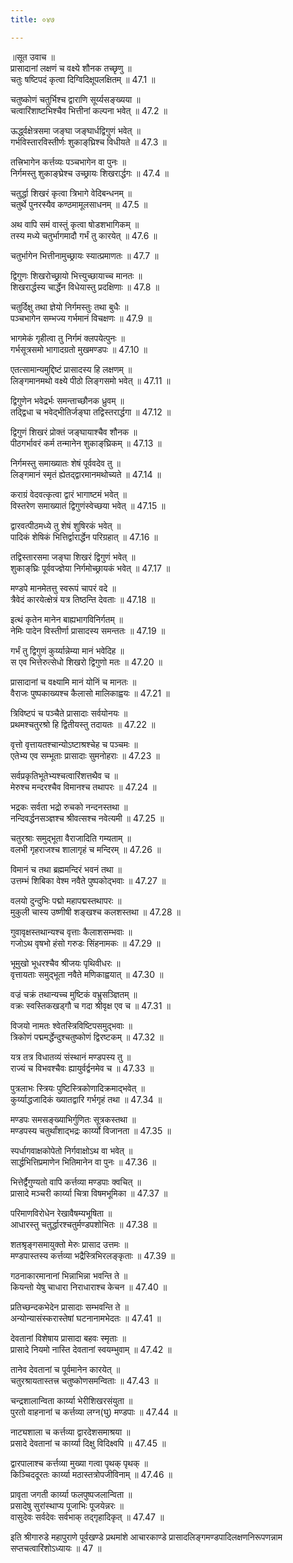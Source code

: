 ```yaml
---
title: ०४७

---
```

॥सूत उवाच ॥  
प्रासादानां लक्षणं च वक्ष्ये शौनक तच्छृणु ॥  
चतुः षष्टिपदं कृत्वा दिग्विदिक्षूपलक्षितम् ॥ 47.1 ॥  
  
चतुष्कोणं चतुर्भिश्च द्वाराणि सूर्य्यसङ्ख्यया ॥  
चत्वारिंशाष्टभिश्चैव भित्तीनां कल्पना भवेत् ॥ 47.2 ॥  
  
ऊर्द्ध्वक्षेत्रसमा जङ्घा जङ्घार्धद्विगुणं भवेत् ॥  
गर्भविस्तारविस्तीर्णः शुकाङ्‌घ्रिश्च विधीयते ॥ 47.3 ॥  
  
तत्त्रिभागेन कर्त्तव्यः पञ्चभागेन वा पुनः ॥  
निर्गमस्तु शुकाङ्‌घ्रेश्च उच्छ्रायः शिखरार्द्धगः ॥ 47.4 ॥  
  
चतुर्द्धा शिखरं कृत्वा त्रिभागे वेदिबन्धनम् ॥  
चतुर्थे पुनरस्यैव कण्ठमामूलसाधनम् ॥ 47.5 ॥  
  
अथ वापि समं वास्तुं कृत्वा षोडशभागिकम् ॥  
तस्य मध्ये चतुर्भागमादौ गर्भं तु कारयेत् ॥ 47.6 ॥  
  
चतुर्भागेन भित्तीनामुच्छ्रायः स्यात्प्रमाणतः ॥ 47.7 ॥  
  
द्विगुणः शिखरोच्छ्रायो भित्त्युच्छायाच्च मानतः ॥  
शिखरार्द्धस्य चार्द्धेन विधेयास्तु प्रदक्षिणाः ॥ 47.8 ॥  
  
चतुर्दिक्षु तथा ज्ञेयो निर्गमस्तुः तथा बुधैः ॥  
पञ्चभागेन सम्भज्य गर्भमानं विचक्षणः ॥ 47.9 ॥  
  
भागमेकं गृहीत्वा तु निर्गमं क्लपयेत्पुनः ॥  
गर्भसूत्रसमो भागादग्रतो मुखमण्डपः ॥ 47.10 ॥  
  
एतत्सामान्यमुद्दिष्टं प्रासादस्य हि लक्षणम् ॥  
लिङ्गमानमथो वक्ष्ये पीठो लिङ्गसमो भवेत् ॥ 47.11 ॥  
  
द्विगुणेन भवेद्रर्भः समन्ताच्छौनक ध्रुवम् ॥  
तद्द्विधा च भवेद्भीतिर्जङ्घा तद्विस्तरार्द्धगा ॥ 47.12 ॥  
  
द्विगुणं शिखरं प्रोक्तं जङ्घायाश्चैव शौनक ॥  
पीठगर्भावरं कर्म तन्मानेन शुकाङ्‌घ्रिकम् ॥ 47.13 ॥  
  
निर्गमस्तु समाख्यातः शेषं पूर्ववदेव तु ॥  
लिङ्गमानं स्मृतं ह्येतद्द्वारमानमथोच्यते ॥ 47.14 ॥  
  
कराग्रं वेदवत्कृत्वा द्वारं भागाष्टमं भवेत् ॥  
विस्तरेण समाख्यातं द्विगुणंस्वेच्छया भवेत् ॥ 47.15 ॥  
  
द्वारवत्पीठमध्ये तु शेषं शुषिरकं भवेत् ॥  
पादिकं शेषिकं भित्तिर्द्वारार्द्धेन परिग्रहात् ॥ 47.16 ॥  
  
तद्विस्तारसमा जङ्घा शिखरं द्विगुणं भवेत् ॥  
शुकाङ्‌घ्रिः पूर्ववज्ज्ञेया निर्गमोच्छ्रायकं भवेत् ॥ 47.17 ॥  
  
मण्डपे मानमेतत्तु स्वरूपं चापरं वदे ॥  
त्रैवेदं कारयेत्क्षेत्रं यत्र तिष्ठन्ति देवताः ॥ 47.18 ॥  
  
इत्थं कृतेन मानेन बाह्यभागविनिर्गतम् ॥  
नेमिः पादेन विस्तीर्णा प्रासादस्य समन्ततः ॥ 47.19 ॥  
  
गर्भं तु द्विगुणं कुर्य्यान्नेम्या मानं भवेदिह ॥  
स एव भित्तेरुत्सेधो शिखरो द्विगुणो मतः ॥ 47.20 ॥  
  
प्रासादानां च वक्ष्यामि मानं योनिं च मानतः ॥  
वैराजः पुष्पकाख्यश्च कैलासो मालिकाह्वयः ॥ 47.21 ॥  
  
त्रिविष्टपं च पञ्चैते प्रासादाः सर्वयोनयः ॥  
प्रथमश्चतुरश्रो हि द्वितीयस्तु तदायतः ॥ 47.22 ॥  
  
वृत्तो वृत्तायतश्चान्योऽष्टाश्रश्चेह च पञ्चमः ॥  
एतेभ्य एव सम्भूताः प्रासादाः सुमनोहराः ॥ 47.23 ॥  
  
सर्वप्रकृतिभूतेभ्यश्चत्वारिंशत्तथैव च ॥  
मेरुश्च मन्दरश्चैव विमानश्च तथापरः ॥ 47.24 ॥  
  
भद्रकः सर्वता भद्रो रुचको नन्दनस्तथा ॥  
नन्दिवर्द्धनसञ्ज्ञश्च श्रीवत्सश्च नवेत्यमी ॥ 47.25 ॥  
  
चतुरश्राः समुद्भूता वैराजादिति गम्यताम् ॥  
वलभी गृहराजश्च शालागृहं च मन्दिरम् ॥ 47.26 ॥  
  
विमानं च तथा ब्रह्ममन्दिरं भवनं तथा ॥  
उत्तम्भं शिबिका वेश्म नवैते पुष्पकोद्भवाः ॥ 47.27 ॥  
  
वलयो दुन्दुभिः पद्मो महापद्मस्तथापरः ॥  
मुकुली चास्य उष्णीषी शङ्खश्च कलशस्तथा ॥ 47.28 ॥  
  
गुवावृक्षस्तथान्यश्च वृत्ताः कैलाशसम्भवाः ॥  
गजोऽथ वृषभो हंसो गरुडः सिंहनामकः ॥ 47.29 ॥  
  
भूमुखो भूधरश्चैव श्रीजयः पृथिवीधरः ॥  
वृत्तायताः समुद्भूता नवैते मणिकाह्वयात् ॥ 47.30 ॥  
  
वज्रं चक्रं तथान्यच्च मुष्टिकं वभ्रुसञ्ज्ञितम् ॥  
वक्रः स्वस्तिकखड्गौ च गदा श्रीवृक्ष एव च ॥ 47.31 ॥  
  
विजयो नामतः श्वेतस्त्रिविष्टिपसमुद्भवाः ॥  
त्रिकोणं पद्ममर्द्धेन्दुश्चतुष्कोणं द्विरष्टकम् ॥ 47.32 ॥  
  
यत्र तत्र विधातव्यं संस्थानं मण्डपस्य तु ॥  
राज्यं च विभवश्चैवः ह्यायुर्वर्द्वनमेव च ॥ 47.33 ॥  
  
पुत्रलाभः स्त्रियः पुष्टिस्त्रिकोणादिक्रमाद्भवेत् ॥  
कुर्य्याद्धजादिकं ख्यातद्वारि गर्भगृहं तथा ॥ 47.34 ॥  
  
मण्डपः समसङ्ख्याभिर्गुणितः सूत्रकस्तथा ॥  
मण्डपस्य चतुर्थांशाद्भद्रः कार्य्यो विजानता ॥ 47.35 ॥  
  
स्पर्धागवाक्षकोपेतो निर्गवाक्षोऽथ वा भवेत् ॥  
सार्द्धभित्तिप्रमाणेन भितिमानेन वा पुनः ॥ 47.36 ॥  
  
भित्तेर्द्वैगुण्यतो वापि कर्त्तव्या मण्डपाः क्वचित् ॥  
प्रासादे मञ्चरी कार्य्या चित्रा विषमभूमिका ॥ 47.37 ॥  
  
परिमाणविरोधेन रेखावैषम्यभूषिता ॥  
आधारस्तु चतुर्द्धारश्चतुर्मण्डपशोभितः ॥ 47.38 ॥  
  
शतश्रृङ्गसमायुक्तो मेरुः प्रासाद उत्तमः ॥  
मण्डपास्तस्य कर्त्तव्या भद्रैस्त्रिभिरलङ्कृताः ॥ 47.39 ॥  
  
गठनाकारमानानां भिन्नाभिन्ना भवन्ति ते ॥  
कियन्तो येषु चाधारा निराधाराश्च केचन ॥ 47.40 ॥  
  
प्रतिच्छन्दकभेदेन प्रासादाः सम्भवन्ति ते ॥  
अन्योन्यासंस्करास्तेषां घटनानामभेदतः ॥ 47.41 ॥  
  
देवतानां विशेषाय प्रासादा बहवः स्मृताः ॥  
प्रासादे नियमो नास्ति देवतानां स्वयम्भुवाम् ॥ 47.42 ॥  
  
तानेव देवतानां च पूर्वमानेन कारयेत् ॥  
चतुरश्रायतास्तत्त्र चतुष्कोणसमन्विताः ॥ 47.43 ॥  
  
चन्द्रशालान्विता कार्य्या भेरीशिखरसंयुता ॥  
पुरतो वाहनानां च कर्त्तव्या लग्न(घु) मण्डपाः ॥ 47.44 ॥  
  
नाट्यशाला च कर्त्तव्या द्वारदेशसमाश्रया ॥  
प्रसादे देवतानां च कार्य्या दिक्षु विदिक्ष्वपि ॥ 47.45 ॥  
  
द्वारपालाश्च कर्त्तव्या मुख्या गत्वा पृथक्‌ पृथक्‌ ॥  
किञ्चिददूरतः कार्य्या मठास्तत्रोपजीविनाम् ॥ 47.46 ॥  
  
प्रावृता जगती कार्य्या फलपुष्पजलान्विता ॥  
प्रसादेषु सुरांस्थाप्य पूजाभिः पूजयेन्नरः ॥  
वासुदेवः सर्वदेवः सर्वभाक्‌ तद्गृहादिकृत् ॥ 47.47 ॥  
  
इति श्रीगारुडे महापुराणे पूर्वखण्डे प्रथमांशे आचारकाण्डे प्रासादलिङ्गमण्डपादिलक्षणनिरूपणन्नाम सप्तचत्वारिंशोऽध्यायः ॥ 47 ॥